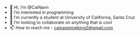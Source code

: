 - 👋 Hi, I’m @CaiNann
- 👀 I’m interested in programming
- 🌱 I’m currently a student at University of California, Santa Cruz
- 💞️ I’m looking to collaborate on anything that is cool 
- 📫 How to reach me - cainanenneking2@gmail.com

<!---
CaiNann/CaiNann is a ✨ special ✨ repository because its `README.md` (this file) appears on your GitHub profile.
You can click the Preview link to take a look at your changes.
--->
